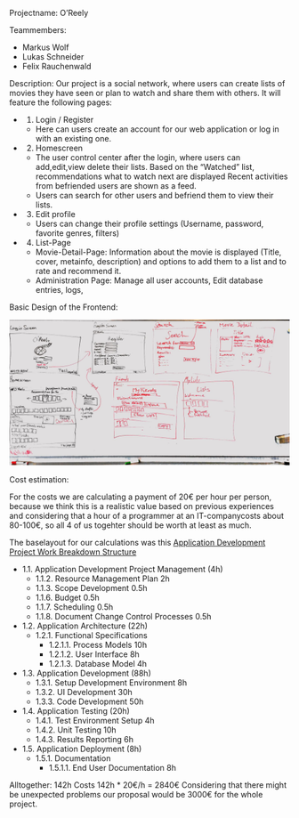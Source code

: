 Projectname: O’Reely

Teammembers:
- Markus Wolf
- Lukas Schneider
- Felix Rauchenwald

Description:
Our project is a social network, where users can create lists of movies they have seen or plan to watch and share them with others.
It will feature the following pages:
* 1. Login / Register
   * Here can users create an account for our web application or log in with an existing one.
* 2. Homescreen
   * The user control center after the login, where users can add,edit,view delete their lists. Based on the “Watched” list, recommendations what to watch next are displayed Recent activities from befriended users are shown as a feed. 
   * Users can search for other users and befriend them to view their lists.
* 3. Edit profile
   * Users can change their profile settings (Username, password, favorite genres, filters)
* 4. List-Page
    * Movie-Detail-Page: Information about the movie is displayed (Title, cover, metainfo, description) and options to add them to a list and to rate and recommend it.
    * Administration Page: Manage all user accounts, Edit database entries, logs,


Basic Design of the Frontend:

![Image1](images/PaperPrototype.jpg)

Cost estimation:

For the costs we are calculating a payment of 20€ per hour per person, because we think this is a
realistic value based on previous experiences and considering that a hour of a programmer at an
IT-companycosts about 80-100€, so all 4 of us togehter should be worth at least as much.

The baselayout for our calculations was this  [Application Development Project Work Breakdown Structure](http://www.theprojectdiva.com/application-development-project-work-breakdown-structure/)

* 1.1. Application Development Project Management (4h)
    * 1.1.2. Resource Management Plan 2h
    * 1.1.3. Scope Development 0.5h
    * 1.1.6. Budget 0.5h
    * 1.1.7. Scheduling 0.5h
    * 1.1.8. Document Change Control Processes 0.5h
* 1.2. Application Architecture (22h)
    * 1.2.1. Functional Specifications
        * 1.2.1.1. Process Models 10h
        * 1.2.1.2. User Interface 8h
        * 1.2.1.3. Database Model 4h
* 1.3. Application Development (88h)
    * 1.3.1. Setup Development Environment 8h
    * 1.3.2. UI Development 30h
    * 1.3.3. Code Development 50h
* 1.4. Application Testing (20h)
    * 1.4.1. Test Environment Setup 4h
    * 1.4.2. Unit Testing 10h
    * 1.4.3. Results Reporting 6h
* 1.5. Application Deployment  (8h)
    * 1.5.1. Documentation
        * 1.5.1.1. End User Documentation 8h

Alltogether: 142h
Costs 142h * 20€/h = 2840€
Considering that there might be unexpected problems our proposal would be 3000€ for the whole project.
